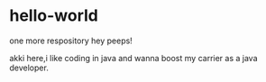 # hello-world
one more respository
hey peeps!

akki here,i like coding in java and wanna boost my carrier as a java developer. 
